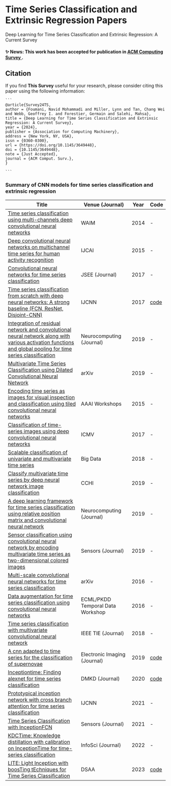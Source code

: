 # Time Series Classification and Extrinsic Regression Papers
Deep Learning for Time Series Classification and Extrinsic Regression: A Current Survey

#### ✨ **News:** This work has been accepted for publication in [ACM Computing Survey ](https://dl.acm.org/doi/10.1145/3649448).
## Citation

If you find **This Survey** useful for your research, please consider citing this paper using the following information:

````
```
@article{Survey24TS,
author = {Foumani, Navid Mohammadi and Miller, Lynn and Tan, Chang Wei and Webb, Geoffrey I. and Forestier, Germain and Salehi, Mahsa},
title = {Deep Learning for Time Series Classification and Extrinsic Regression: A Current Survey},
year = {2024},
publisher = {Association for Computing Machinery},
address = {New York, NY, USA},
issn = {0360-0300},
url = {https://doi.org/10.1145/3649448},
doi = {10.1145/3649448},
note = {Just Accepted},
journal = {ACM Comput. Surv.},
}

```
````



### Summary of CNN models for time series classification and extrinsic regression

| Title                                                                   | Venue (Journal)                 | Year | Code |
| ------------------------------------------------------------------------| --------------------------------| ---- | ---- |
| [Time series classification using multi-channels deep convolutional neural networks](https://link.springer.com/chapter/10.1007/978-3-319-08010-9_33) | WAIM | 2014 | - |
| [Deep convolutional neural networks on multichannel time series for human activity recognition](https://www.ijcai.org/Proceedings/15/Papers/561.pdf)                                                        | IJCAI| 2015 | - |
| [Convolutional neural networks for time series classification](https://ieeexplore.ieee.org/document/7870510)| JSEE (Journal) | 2017 | - |
| [Time series classification from scratch with deep neural networks: A strong baseline (FCN, ResNet, Disjoint-CNN)](https://ieeexplore.ieee.org/document/7966039)| IJCNN | 2017 | [code](https://github.com/cauchyturing/UCR_Time_Series_Classification_Deep_Learning_Baseline) |
| [Integration of residual network and convolutional neural network along with various activation functions and global pooling for time series classification](https://www.sciencedirect.com/science/article/abs/pii/S0925231219311506) | Neurocomputing (Journal) | 2019 | - |
|[Multivariate Time Series Classification using Dilated Convolutional Neural Network](https://arxiv.org/abs/1905.01697)| arXiv | 2019 | - |
|[Encoding time series as images for visual inspection and classification using tiled convolutional neural networks](http://coral-lab.umbc.edu/wp-content/uploads/2015/05/10179-43348-1-SM1.pdf) | AAAI Workshops | 2015 | - |
|[Classification of time-series images using deep convolutional neural networks](https://www.spiedigitallibrary.org/conference-proceedings-of-spie/10696/2309486/Classification-of-time-series-images-using-deep-convolutional-neural-networks/10.1117/12.2309486.short?SSO=1#_=_) |ICMV| 2017 | - |
| [Scalable classification of univariate and multivariate time series](https://ieeexplore.ieee.org/abstract/document/8621889) | Big Data | 2018 | - |
| [Classify multivariate time series by deep neural network image classification](https://ieeexplore.ieee.org/document/8901913) | CCHI | 2019 | - |
| [A deep learning framework for time series classification using relative position matrix and convolutional neural network](https://www.sciencedirect.com/science/article/abs/pii/S0925231219308598) | Neurocomputing (Journal) | 2019 | - |
| [Sensor classification using convolutional neural network by encoding multivariate time series as two-dimensional colored images](https://www.mdpi.com/1424-8220/20/1/168) | Sensors (Journal) | 2019 | - |
| [Multi-scale convolutional neural networks for time series classification](https://arxiv.org/abs/1603.06995)| arXiv | 2016 | - |
| [Data augmentation for time series classification using convolutional neural networks](https://shs.hal.science/halshs-01357973/document) | ECML/PKDD Temporal Data Workshop | 2016 | - |
| [Time series classification with multivariate convolutional neural network](https://ieeexplore.ieee.org/document/8437249) | IEEE TIE (Journal) | 2018 | - |
| [A cnn adapted to time series for the classification of supernovae](https://www.lirmm.fr/~chaumont/publications/IST_ELECTRONIC_IMAGING_Color_Imaging_2019_BRUNEL_PASQUET_RODRIGUEZ_COMBY_FOUCHEZ_CHAUMONT_Deep_Learning_Supernovae_Ia_vs_Not_Ia.pdf) | Electronic Imaging (Journal) | 2019 | [code](https://github.com/anthonybrunel/SupernovaeClassification) |
| [Inceptiontime: Finding alexnet for time series classification](https://link.springer.com/article/10.1007/s10618-020-00710-y) | DMKD (Journal) | 2020 | [code](https://github.com/hfawaz/InceptionTime) |
| [Prototypical inception network with cross branch attention for time series classification](https://ieeexplore.ieee.org/document/9533440) | IJCNN | 2021 | - |
| [Time Series Classification with InceptionFCN](https://www.mdpi.com/1424-8220/22/1/157)| Sensors (Journal) | 2021 | - |
| [KDCTime: Knowledge distillation with calibration on InceptionTime for time-series classification](https://www.sciencedirect.com/science/article/abs/pii/S0020025522009434) | InfoSci (Journal) | 2022 | - |
| [LITE: Light Inception with boosTing tEchniques for Time Series Classification](https://ieeexplore.ieee.org/document/10302569) | DSAA | 2023 | [code](https://github.com/MSD-IRIMAS/LITE) |


